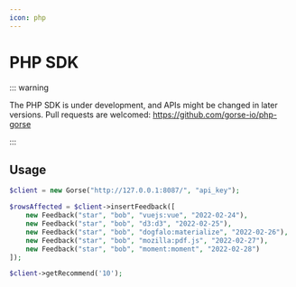 ```yaml
---
icon: php
---
```

# PHP SDK

::: warning

The PHP SDK is under development, and APIs might be changed in later versions. Pull requests are welcomed: https://github.com/gorse-io/php-gorse

:::

## Usage

```php
$client = new Gorse("http://127.0.0.1:8087/", "api_key");

$rowsAffected = $client->insertFeedback([
    new Feedback("star", "bob", "vuejs:vue", "2022-02-24"),
    new Feedback("star", "bob", "d3:d3", "2022-02-25"),
    new Feedback("star", "bob", "dogfalo:materialize", "2022-02-26"),
    new Feedback("star", "bob", "mozilla:pdf.js", "2022-02-27"),
    new Feedback("star", "bob", "moment:moment", "2022-02-28")
]);

$client->getRecommend('10');
```
